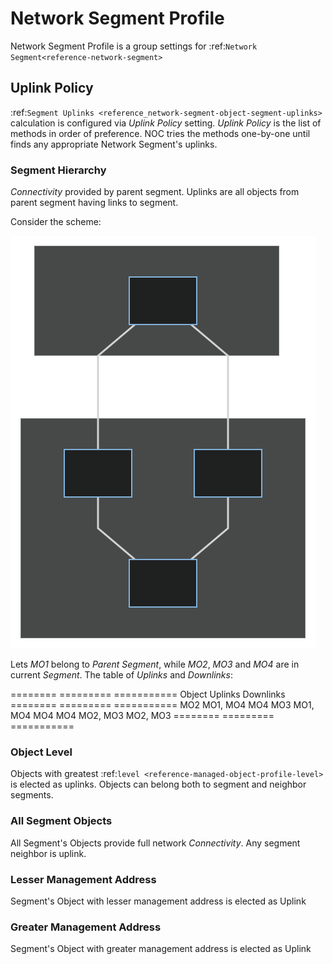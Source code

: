 # Network Segment Profile

Network Segment Profile is a group settings for :ref:`Network Segment<reference-network-segment>`



## Uplink Policy
:ref:`Segment Uplinks <reference_network-segment-object-segment-uplinks>` calculation
is configured via *Uplink Policy* setting. *Uplink Policy* is the
list of methods in order of preference. NOC tries the methods one-by-one
until finds any appropriate Network Segment's uplinks.

### Segment Hierarchy
*Connectivity* provided by parent segment. Uplinks are all objects
from parent segment having links to segment.

Consider the scheme:

![Hier example](example-hier.svg)

Lets *MO1* belong to *Parent Segment*, while *MO2*, *MO3* and *MO4* are
in current *Segment*. The table of *Uplinks* and *Downlinks*:

======== ========= ===========
Object   Uplinks   Downlinks
======== ========= ===========
MO2      MO1, MO4  MO4
MO3      MO1, MO4  MO4
MO4      MO2, MO3  MO2, MO3
======== ========= ===========

### Object Level
Objects with greatest :ref:`level <reference-managed-object-profile-level>`
is elected as uplinks. Objects can belong both to segment and neighbor segments.

### All Segment Objects
All Segment's Objects provide full network *Connectivity*. Any segment
neighbor is uplink.

### Lesser Management Address
Segment's Object with lesser management address is elected as Uplink

### Greater Management Address
Segment's Object with greater management address is elected as Uplink
